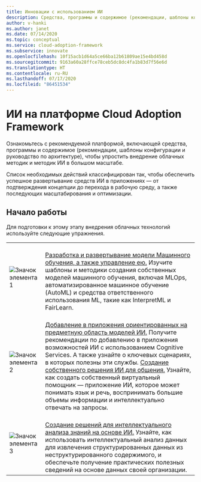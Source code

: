 ```yaml
---
title: Инновации с использованием ИИ
description: Средства, программы и содержимое (рекомендации, шаблоны конфигурации и руководство по архитектуре), которые упрощают внедрение облачных методик и методик ИИ в большом масштабе.
author: v-hanki
ms.author: janet
ms.date: 07/14/2020
ms.topic: conceptual
ms.service: cloud-adoption-framework
ms.subservice: innovate
ms.openlocfilehash: 10f15acb1d64a5ce66ba12b61809ae15e4bd458d
ms.sourcegitcommit: 9163a60a28ffce78ceb5dc8dc4fa1b83d7f56e6d
ms.translationtype: HT
ms.contentlocale: ru-RU
ms.lasthandoff: 07/17/2020
ms.locfileid: "86451534"
---
```

<!-- docsTest:ignore InterpretML FairLearn -->

# <a name="ai-in-the-cloud-adoption-framework"></a>ИИ на платформе Cloud Adoption Framework

Ознакомьтесь с рекомендуемой платформой, включающей средства, программы и содержимое (рекомендации, шаблоны конфигурации и руководство по архитектуре), чтобы упростить внедрение облачных методик и методик ИИ в большом масштабе.

Список необходимых действий классифицирован так, чтобы обеспечить успешное развертывание средств ИИ в приложениях — от подтверждения концепции до перехода в рабочую среду, а также последующих масштабирования и оптимизации.

## <a name="get-started"></a>Начало работы

Для подготовки к этому этапу внедрения облачных технологий используйте следующие упражнения.

<!-- markdownlint-disable MD033 -->

| | |
|---|---|
| ![Значок элемента 1](../../_images/icons/1.png) | <br> [Разработка и развертывание модели Машинного обучения, а также управление ею.](https://azure.microsoft.com/overview/ai-platform/dev-resources/) Изучите шаблоны и методики создания собственных моделей машинного обучения, включая MLOps, автоматизированное машинное обучение (AutoML) и средства ответственного использования ML, такие как InterpretML и FairLearn. |
| ![Значок элемента 2](../../_images/icons/2.png) | <br> [Добавление в приложения ориентированных на предметную область моделей ИИ.](https://www.oreilly.com/library/view/building-intelligent-apps/9781492058632/) Получите рекомендации по добавлению в приложения возможностей ИИ с использованием Cognitive Services. А также узнайте о ключевых сценариях, в которых полезны эти службы. [Создание собственного решения ИИ для общения.](https://www.oreilly.com/library/view/a-developers-guide/9781492080619/) Узнайте, как создать собственный виртуальный помощник — приложение ИИ, которое может понимать язык и речь, воспринимать большие объемы информации и интеллектуально отвечать на запросы. |
| ![Значок элемента 3](../../_images/icons/3.png) | <br> [Создание решений для интеллектуального анализа знаний на основе ИИ.](https://azure.microsoft.com/resources/a-developers-guide-to-building-ai-driven-knowledge-mining-solutions/) Узнайте, как использовать интеллектуальный анализ данных для извлечения структурированных данных из неструктурированного содержимого, и обеспечьте получение практических полезных сведений на основе данных своей организации. |
